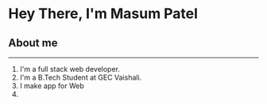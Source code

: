 <h1><b>Hey There, I'm Masum Patel</b></h1>
<h2>About me</h2><hr>
<ol>
  <li>I'm a full stack web developer.</li>
  <li>I'm a B.Tech Student at GEC Vaishali.</li>
  <li>I make app for Web</li>
  <li></li>
</ol>
<!---
Masumpate/Masumpate is a ✨ special ✨ repository because its `README.md` (this file) appears on your GitHub profile.
You can click the Preview link to take a look at your changes.
--->
